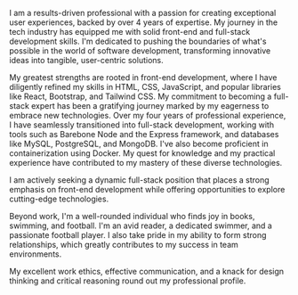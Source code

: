 I am a results-driven professional with a passion for creating exceptional user experiences, backed by over 4 years of expertise. My journey in the tech industry has equipped me with solid front-end and full-stack development skills. I'm dedicated to pushing the boundaries of what's possible in the world of software development, transforming innovative ideas into tangible, user-centric solutions.

My greatest strengths are rooted in front-end development, where I have diligently refined my skills in HTML, CSS, JavaScript, and popular libraries like React, Bootstrap, and Tailwind CSS. My commitment to becoming a full-stack expert has been a gratifying journey marked by my eagerness to embrace new technologies. Over my four years of professional experience, I have seamlessly transitioned into full-stack development, working with tools such as Barebone Node and the Express framework, and databases like MySQL, PostgreSQL, and MongoDB. I've also become proficient in containerization using Docker. My quest for knowledge and my practical experience have contributed to my mastery of these diverse technologies.

I am actively seeking a dynamic full-stack position that places a strong emphasis on front-end development while offering opportunities to explore cutting-edge technologies.

Beyond work, I'm a well-rounded individual who finds joy in books, swimming, and football. I'm an avid reader, a dedicated swimmer, and a passionate football player. I also take pride in my ability to form strong relationships, which greatly contributes to my success in team environments.

My excellent work ethics, effective communication, and a knack for design thinking and critical reasoning round out my professional profile.
